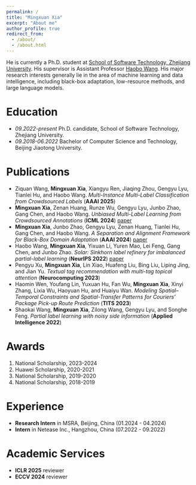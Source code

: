 ```yaml
---
permalink: /
title: "Mingxuan Xia"
excerpt: "About me"
author_profile: true
redirect_from: 
  - /about/
  - /about.html
---
```


He is currently a Ph.D. student at [School of Software Technology, Zhejiang University](http://www.cst.zju.edu.cn/). His supervisor is Assistant Professor [Haobo Wang](https://hbzju.github.io/). His major research interests generally lie in the area of machine learning and data intelligence,
including black-box adaptation, low-resource methods, and large language models. 

Education
======
* *09.2022-present* Ph.D. candidate, School of Software Technology, Zhejiang University.
* *09.2018-06.2022* Bachelor of Computer Science and Technology, Beijing Jiaotong University.

Publications
======
* Ziquan Wang, **Mingxuan Xia**, Xiangyu Ren, Jiaqing Zhou, Gengyu Lyu, Tianlei Hu, and Haobo Wang. *Multi-Instance Multi-Label Classification from Crowdsourced Labels* (**AAAI 2025**)
* **Mingxuan Xia**, Zenan Huang, Runze Wu, Gengyu Lyu, Junbo Zhao, Gang Chen, and Haobo Wang. *Unbiased Multi-Label Learning from Crowdsourced Annotations* (**ICML 2024**) [paper](https://openreview.net/pdf?id=bgP8Rxv2eB)
* **Mingxuan Xia**, Junbo Zhao, Gengyu Lyu, Zenan Huang, Tianlei Hu, Gang Chen, and Haobo Wang. *A Separation and Alignment Framework for Black-Box Domain Adaptation* (**AAAI 2024**) [paper](https://ojs.aaai.org/index.php/AAAI/article/download/29532/30884)
* Haobo Wang, **Mingxuan Xia**, Yixuan Li, Yuren Mao, Lei Feng, Gang Chen, and Junbo Zhao. *Solar: Sinkhorn label refinery for imbalanced partial-label learning* (**NeurIPS 2022**) [paper](https://proceedings.neurips.cc/paper_files/paper/2022/file/357a0a771bf65ee07926d6af41b75030-Paper-Conference.pdf)
* Pengyu Xu, **Mingxuan Xia**, Lin Xiao, Huafeng Liu, Bing Liu, Liping Jing, and Jian Yu. *Textual tag recommendation with multi-tag topical attention* (**Neurocomputing 2023**)
* Haomin Wen, Youfang Lin, Yuxuan Hu, Fan Wu, **Mingxuan Xia**, Xinyi Zhang, Lixia Wu, Haoyuan Hu, and Huaiyu Wan. *Modeling Spatial–Temporal Constraints and Spatial-Transfer Patterns for Couriers’ Package Pick-up Route Prediction* (**TITS 2023**)
* Shaokai Wang, **Mingxuan Xia**, Zilong Wang, Gengyu Lyu, and Songhe Feng. *Partial label learning with noisy side information* (**Applied Intelligence 2022**)

Awards
======
1. National Scholarship, 2023-2024
2. Huawei Scholarship, 2020-2021
3. National Scholarship, 2019-2020
4. National Scholarship, 2018-2019

Experience
======
- **Research Intern** in MSRA, Beijing, China (01.2024 - 04.2024)
- **Intern** in Netease Inc., Hangzhou, China (07.2022 - 09.2022)

Academic Services
======
- **ICLR 2025** reviewer
- **ECCV 2024** reviewer
